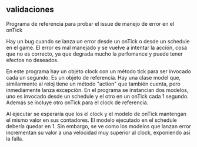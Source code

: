 

## validaciones

Programa de referencia para probar el issue de manejo de error en el onTick

Hay un bug cuando se lanza un error desde un onTick o desde un schedule en el game.
El error es mal manejado y se vuelve a intentar la acción, cosa que no es correcto, ya que degrada mucho la perfomance y
puede tener efectos no deseados.

En este programa hay un objeto clock con un método tick para ser invocado cada un segundo. Es un objeto de referencia.
Hay una clase model que, similarmente al reloj tiene un método "action" que también cuenta, pero inmediamente lanza excepción.
En el programa se instancian dos modelos, uno es invocado desde un schedule y el otro en un onTick cada 1 segundo. 
Además se incluye otro onTick para el clock de referencia.

Al ejecutar se esperaría que los el clock y el modelo de onTick  mantengan el mismo valor en sus contadores. El modelo
ejecutado en el schedule debería quedar en 1.  Sin embargo, se ve como los modelos que lanzan
error incrementan su valor a una velocidad muy superior al clock, exponiendo así la falla.


